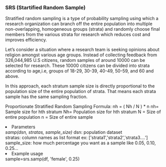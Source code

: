 <html><h3>SRS (Startified Random Sample)</h3>
Stratified random sampling is a type of probability sampling using which a research organization can branch off the entire population into multiple non-overlapping, homogeneous groups (strata) and randomly choose final members from the various strata for research which reduces cost and improves efficiency.

Let’s consider a situation where a research team is seeking opinions about religion amongst various age groups. Instead of collecting feedback from 326,044,985 U.S citizens, random samples of around 10000 can be selected for research. These 10000 citizens can be divided into strata according to age,i.e, groups of 18-29, 30-39, 40-49, 50-59, and 60 and above.

In this approach, each stratum sample size is directly proportional to the population size of the entire population of strata. That means each strata sample has the same sampling fraction.

Proportionate Stratified Random Sampling Formula: nh = ( Nh / N ) * n
nh= Sample size for hth stratum
Nh= Population size for hth stratum
N = Size of entire population
n = Size of entire sample

<li>Parameters</li>
<i>samp(dsn, stratas, sample_size)</i>
dsn: population dataset<br>
stratas: column names as list format ex: ['strata1','strata2','strata3....']<br>
sample_size: how much percentage you want as a sample like 0.05, 0.10, 0.25...</br>
<li>Example usage</li>
sample=srs.samp(df, 'female', 0.25)</br></html>
